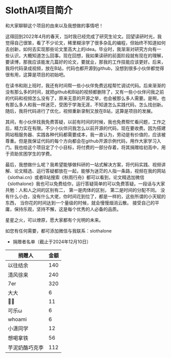 # SlothAI项目简介
和大家聊聊这个项目的由来以及我想做的事情吧！

这得回到2022年4月的春天，当时我已经完成了研究生论文。回望读研时光，我觉得自己很笨，看了不少论文，稀里糊涂学了很多杂乱的编程，但始终不知道如何去创新，如何去实现那些论文里高大上的idea。毕业时，我渐渐对研究方向有一些认识，大概知道怎么回事。现在回想，我如果读研的前面阶段就有现在的理解，要读博，那我应该能发几篇好的论文，要就业，那我的工作技能应该更好。后来，我将代码录成视频，放在B站，代码也都开源到github，没想到很多小伙伴都觉得很有用，这算是项目的初始吧。

在读书和刚上班时，我还有时间帮一些小伙伴免费远程帮忙调试代码。后来渐渐的没有那么多的时间，就把github和B站的视频都删除了，又有一些小伙伴问我之前的代码和视频怎么没有了，原来无意的开源之举，也会被那么多人需要。是啊，也有那么多人和我一样迷茫，受困于学海无涯，不知道怎么实践代码，怎么找创新。随后，我将代码进行了优化，视频重新录制又放在B站，这算是项目的发展。

其间，有小伙伴找我免费答疑，以前有时间的时候，我也免费帮忙看问题，工作之后，精力实在有限。不少小伙伴问我怎么以前开源的代码，现在要收费。因为搭建网站租服务器、实践各种代码都需要成本，我一直认为，劳动是有价值的，应该被尊重。但是我保证代码的每个方向都会在github开源示例代码，用作大家学习入门。我也给这个项目定了个小目标，将付费的一部分存着，将其捐赠给初高中，用于资助贫困学生的学费。

最后，我想做什么呢？我希望能够做科研的一站式解决方案，将代码实践、视频讲解、论文精选、运行答疑都放在一起，能够为迷茫的人指一条路，视频在我的网站《slothai.cn》或者B站搜索《秋雨行舟》都可以看到，论文精选加微信《slothalone》我也可以免费给你，运行答疑简单的可以免费答疑。一段话与大家共勉：人和人之间的区别有二， 第一是肉体的区别， 第二是时间的分配不同。 没有什么小白，没有什么大佬，你时间花到位了，都是一样的，这些所谓的小天赋的东西， 当你花的时间达到一个量级的时候，就会慢慢烟消云散。 接受自己的平庸，保持乐观，坚持不懈，这是每个优秀的人必备的品质。

星星之火，可以燎原，愿大家都有个光明的未来。

如您有任何需要，都可添加微信与我联系：slothalone

- 捐赠者名单（截止于2024年12月10日）

| 捐赠人   | 金额 |
| -------- | ---- |
| 以往结余 | 140  |
| 清风徐来 | 240  |
| 7er      | 320  |
|  大大    |  6  |
|🥺🥺     |  11 |
|可乐ω      |6    |
|whoami     |6    |
|小潇同学    |12   |
|想喝拿铁  | 56|
|芋泥奶酪巧克李 |112 |

